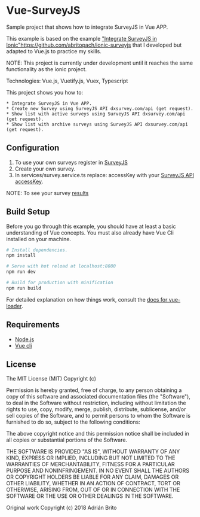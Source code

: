 # Vue-SurveyJS

Sample project that shows how to integrate SurveyJS in Vue APP.

This example is based on the example ["Integrate SurveyJS in Ionic"]()https://github.com/abritopach/ionic-surveyjs that I developed but adapted to Vue.js to practice my skills.

NOTE: This project is currently under development until it reaches the same functionality as the ionic project.

Technologies: Vue.js, Vuetify.js, Vuex, Typescript

This project shows you how to:

    * Integrate SurveyJS in Vue APP.
    * Create new Survey using SurveyJS API dxsurvey.com/api (get request).
    * Show list with active surveys using SurveyJS API dxsurvey.com/api (get request).
    * Show list with archive surveys using SurveyJS API dxsurvey.com/api (get request).

## Configuration

 1) To use your own surveys register in [SurveyJS](https://surveyjs.io/Account/Register)
 2) Create your own survey.
 3) In services/survey.service.ts replace: accessKey with your [SurveyJS API accessKey](https://surveyjs.io/Help/Index/).
 
 NOTE: To see your survey [results](https://surveyjs.io/Service/MySurveys/)

## Build Setup

Before you go through this example, you should have at least a basic understanding of Vue concepts. You must also already have Vue Cli installed on your machine.

``` bash
# Install dependencies.
npm install

# Serve with hot reload at localhost:8080
npm run dev

# Build for production with minification
npm run build
```

For detailed explanation on how things work, consult the [docs for vue-loader](http://vuejs.github.io/vue-loader).

## Requirements

* [Node.js](http://nodejs.org/)
* [Vue cli](https://github.com/vuejs/vue-cli)

## License
   
The MIT License (MIT) Copyright (c)

Permission is hereby granted, free of charge, to any person obtaining a copy of this software and associated documentation files (the "Software"), to deal in the Software without restriction, including without limitation the rights to use, copy, modify, merge, publish, distribute, sublicense, and/or sell copies of the Software, and to permit persons to whom the Software is furnished to do so, subject to the following conditions:

The above copyright notice and this permission notice shall be included in all copies or substantial portions of the Software.

THE SOFTWARE IS PROVIDED "AS IS", WITHOUT WARRANTY OF ANY KIND, EXPRESS OR IMPLIED, INCLUDING BUT NOT LIMITED TO THE WARRANTIES OF MERCHANTABILITY, FITNESS FOR A PARTICULAR PURPOSE AND NONINFRINGEMENT. IN NO EVENT SHALL THE AUTHORS OR COPYRIGHT HOLDERS BE LIABLE FOR ANY CLAIM, DAMAGES OR OTHER LIABILITY, WHETHER IN AN ACTION OF CONTRACT, TORT OR OTHERWISE, ARISING FROM, OUT OF OR IN CONNECTION WITH THE SOFTWARE OR THE USE OR OTHER DEALINGS IN THE SOFTWARE.
   
Original work Copyright (c) 2018 Adrián Brito

